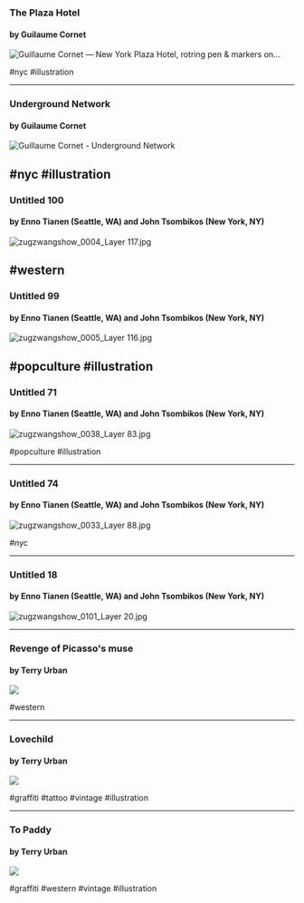 
### The Plaza Hotel
#### by Guilaume Cornet
![Guillaume Cornet — New York Plaza Hotel, rotring pen &amp; markers on...](https://64.media.tumblr.com/1f326193169f80e35a877e17593a0b5e/tumblr_po1vi4w1L31sncj6wo1_500.jpg)

#nyc #illustration

 ---
 
### Underground Network
#### by Guilaume Cornet

![Guillaume Cornet - Underground Network](https://pro2-bar-s3-cdn-cf1.myportfolio.com/ad6d2e6c-cbae-4bb5-a09c-8d3881a3bff7/927d04e3-fe9b-4dd8-b1da-70afeef5f744_rw_1920.jpg?h=b23183e62ffbf0fabad6f817f15b3372)

#nyc #illustration 
---

### Untitled 100
#### by Enno Tianen (Seattle, WA) and John Tsombikos (New York, NY)
![zugzwangshow_0004_Layer 117.jpg](https://images.squarespace-cdn.com/content/v1/615cb3de7c4e84501294f679/1633550163480-IRLPA5TUR0T47THJ200G/zugzwangshow_0004_Layer+117.jpg?format=500w)

#western
---

### Untitled 99
#### by Enno Tianen (Seattle, WA) and John Tsombikos (New York, NY)
![zugzwangshow_0005_Layer 116.jpg](https://images.squarespace-cdn.com/content/v1/615cb3de7c4e84501294f679/1633550127530-3WIVZ54WN5OGUOUYJG2T/zugzwangshow_0005_Layer+116.jpg?format=500w)

#popculture #illustration 
---

### Untitled 71
#### by Enno Tianen (Seattle, WA) and John Tsombikos (New York, NY)
![zugzwangshow_0038_Layer 83.jpg](https://images.squarespace-cdn.com/content/v1/615cb3de7c4e84501294f679/1633549072434-ZSVBNY6X4B5GBY1LUBR0/zugzwangshow_0038_Layer+83.jpg?format=500w)

#popculture #illustration 

---

### Untitled 74
#### by Enno Tianen (Seattle, WA) and John Tsombikos (New York, NY)
![zugzwangshow_0033_Layer 88.jpg](https://images.squarespace-cdn.com/content/v1/615cb3de7c4e84501294f679/1633549148510-Y3CJO6GOBHUO9N6UEKG4/zugzwangshow_0033_Layer+88.jpg?format=500w)

#nyc 

---
### Untitled 18
#### by Enno Tianen (Seattle, WA) and John Tsombikos (New York, NY)
![zugzwangshow_0101_Layer 20.jpg](https://images.squarespace-cdn.com/content/v1/615cb3de7c4e84501294f679/1633545724424-1PJ92V18HNN51U69A675/zugzwangshow_0101_Layer+20.jpg?format=500w)

---
### Revenge of Picasso's muse
#### by Terry Urban
![](https://cdn.shopify.com/s/files/1/0265/5220/5390/products/forwebsite_1024x1024.jpg?v=1636068350)

#western 

---

### Lovechild
#### by Terry Urban
![](https://cdn.shopify.com/s/files/1/0265/5220/5390/products/lovechildforwebsite-terryurban_1024x1024.jpg?v=1625089648)

#graffiti #tattoo #vintage #illustration 

---
### To Paddy
#### by Terry Urban
![](https://cdn.shopify.com/s/files/1/0265/5220/5390/products/topaddycanvas-terryurban_1024x1024.jpg?v=1607629449)

#graffiti #western #vintage #illustration 